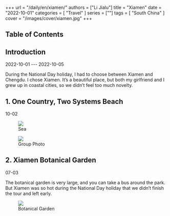 +++
url = "/daily/en/xiamen/"
authors = ["Li Jialu"]
title = "Xiamen"
date = "2022-10-01"
categories = [
    "Travel"
]
series = [""]
tags = [
    "South China"
]
cover = "/images/cover/xiamen.jpg"
+++
<!DOCTYPE html>
<html lang="en">
<head>
    <meta charset="UTF-8">
    <meta name="viewport" content="width=device-width, initial-scale=1.0">
    <link rel="stylesheet" href="/assets/css/styles.css">
    <script src="/assets/js/toc.js"></script>    
</head>
<body>
    <article>
        <nav>
            <h2>Table of Contents</h2>
            <ul id="toc">
                <!-- Table of contents will be dynamically generated here -->
            </ul>
        </nav>
        <section>
            <h2>Introduction</h2>
            <p>2022-10-01 --- 2022-10-05</p>
            <p>         During the National Day holiday, I had to choose between Xiamen and Chengdu. I chose Xiamen. It’s a beautiful place, but both my girlfriend and I grew up in coastal cities, so we didn’t feel too much novelty.</p>
        </section>
        <section>
            <h2>1. One Country, Two Systems Beach</h2>
            <p>10-02 <i class="fas fa-sun"></i></p>
            <div class="container">
                <div class="image">
                    <figure>
                        <a data-fancybox="gallery" href="https://cdn.heirenlop.com/daily-record/xiamen1.jpg">
    <img src="https://cdn.heirenlop.com/daily-record/xiamen1.jpg" loading="lazy">
</a>
                        <figcaption>Sea</figcaption>
                    </figure>
                </div>
            </div>
            <div class="container">
                <div class="image">
                    <figure>
                        <a data-fancybox="gallery" href="https://cdn.heirenlop.com/daily-record/xiamen2.jpg">
    <img src="https://cdn.heirenlop.com/daily-record/xiamen2.jpg" loading="lazy">
</a>
                        <figcaption>Group Photo</figcaption>
                    </figure>
                </div>
            </div>
        </section>
        <section>
            <h2>2. Xiamen Botanical Garden</h2>
            <p>07-03 <i class="fas fa-sun"></i></p>
            <p>         The botanical garden is very large, and you can take a bus around the park. But Xiamen was so hot during the National Day holiday that we didn’t finish the tour and left early.</p>
            <div class="container">
                <div class="image">
                    <figure>
                        <a data-fancybox="gallery" href="https://cdn.heirenlop.com/daily-record/xiamen3.jpg">
    <img src="https://cdn.heirenlop.com/daily-record/xiamen3.jpg" loading="lazy">
</a>
                        <figcaption>Botanical Garden</figcaption>
                    </figure>
                </div>
            </div>
        </section>
    </article>
</body>
</html>
